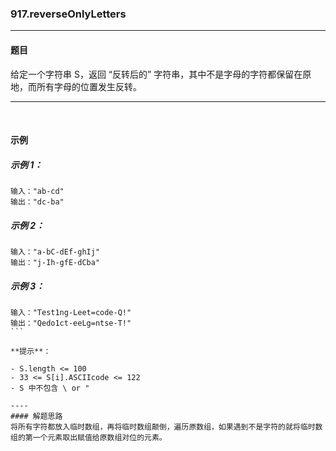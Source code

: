 ### 917.reverseOnlyLetters
----
#### 题目
给定一个字符串 S，返回 “反转后的” 字符串，其中不是字母的字符都保留在原地，而所有字母的位置发生反转。

----
 
#### 示例

##### 示例 1：

```
输入："ab-cd"
输出："dc-ba"
```

##### 示例 2：

```
输入："a-bC-dEf-ghIj"
输出："j-Ih-gfE-dCba"
```

##### 示例 3：

```
输入："Test1ng-Leet=code-Q!"
输出："Qedo1ct-eeLg=ntse-T!"
``` 

**提示**：

- S.length <= 100
- 33 <= S[i].ASCIIcode <= 122 
- S 中不包含 \ or "

----
#### 解题思路
将所有字符都放入临时数组，再将临时数组颠倒，遍历原数组，如果遇到不是字符的就将临时数组的第一个元素取出赋值给原数组对位的元素。